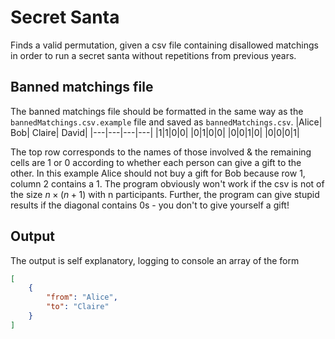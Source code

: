  # Secret Santa
Finds a valid permutation, given a csv file containing disallowed matchings in order to run a secret santa without repetitions from previous years.

## Banned matchings file

The banned matchings file should be formatted in the same way as the `bannedMatchings.csv.example` file and saved as `bannedMatchings.csv`.
|Alice| Bob| Claire| David|
|---|---|---|---|
|1|1|0|0|
|0|1|0|0|
|0|0|1|0|
|0|0|0|1|

The top row corresponds to the names of those involved & the remaining cells are 1 or 0 according to whether each person can give a gift to the other.
In this example Alice should not buy a gift for Bob because row 1, column 2 contains a 1.
The program obviously won't work if the csv is not of the size $n \times (n+1)$ with n participants.
Further, the program can give stupid results if the diagonal contains 0s - you don't to give yourself a gift!

## Output

The output is self explanatory, logging to console an array of the form 
```json
[
    {
        "from": "Alice",
        "to": "Claire"
    }
]
```
